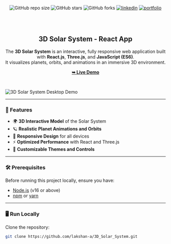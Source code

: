 <div align="center">

![GitHub repo size](https://img.shields.io/github/repo-size/lakshan-a/3D_Solar_System)
![GitHub stars](https://img.shields.io/github/stars/lakshan-a/3D_Solar_System?style=social)
![GitHub forks](https://img.shields.io/github/forks/lakshan-a/3D_Solar_System?style=social)
[![linkedin](https://img.shields.io/badge/linkedin-0A66C2?logo=linkedin)](https://www.linkedin.com/in/lakshan-rashmika-4a7566249/)
[![portfolio](https://img.shields.io/badge/my_portfolio-000?logo=ko-fi)](https://lakshan-a.github.io/New-Portfolio/)

<br />
<br />

<h2 align="center">3D Solar System - React App</h2>

The **3D Solar System** is an interactive, fully responsive web application built with **React.js**, **Three.js**, and **JavaScript (ES6)**.  
It visualizes planets, orbits, and animations in an immersive 3D environment.

<a href="https://lakshan-a.github.io/3D_Solar_System/" target="_blank"><strong>➥ Live Demo</strong></a>

</div>

<br />

![3D Solar System Desktop Demo](./readme-images/desktop.png "Desktop Demo")

---

### 🚀 Features

- 🌍 **3D Interactive Model** of the Solar System  
- 🪐 **Realistic Planet Animations and Orbits**  
- 📱 **Responsive Design** for all devices  
- ⚡ **Optimized Performance** with React and Three.js  
- 🎨 **Customizable Themes and Controls**

---

### 🛠️ Prerequisites

Before running this project locally, ensure you have:

- [Node.js](https://nodejs.org/) (v16 or above)  
- [npm](https://www.npmjs.com/) or [yarn](https://yarnpkg.com/)  

---

### 🖥️ Run Locally

Clone the repository:

```bash
git clone https://github.com/lakshan-a/3D_Solar_System.git
